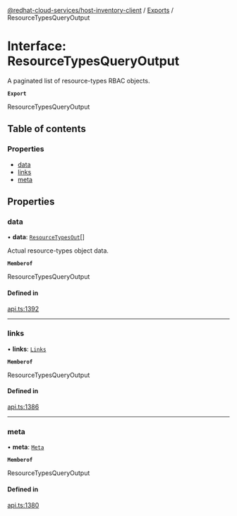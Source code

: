 [@redhat-cloud-services/host-inventory-client](../README.md) / [Exports](../modules.md) / ResourceTypesQueryOutput

# Interface: ResourceTypesQueryOutput

A paginated list of resource-types RBAC objects.

**`Export`**

ResourceTypesQueryOutput

## Table of contents

### Properties

- [data](ResourceTypesQueryOutput.md#data)
- [links](ResourceTypesQueryOutput.md#links)
- [meta](ResourceTypesQueryOutput.md#meta)

## Properties

### data

• **data**: [`ResourceTypesOut`](ResourceTypesOut.md)[]

Actual resource-types object data.

**`Memberof`**

ResourceTypesQueryOutput

#### Defined in

[api.ts:1392](https://github.com/RedHatInsights/javascript-clients/blob/main/packages/host-inventory/api.ts#L1392)

___

### links

• **links**: [`Links`](Links.md)

**`Memberof`**

ResourceTypesQueryOutput

#### Defined in

[api.ts:1386](https://github.com/RedHatInsights/javascript-clients/blob/main/packages/host-inventory/api.ts#L1386)

___

### meta

• **meta**: [`Meta`](Meta.md)

**`Memberof`**

ResourceTypesQueryOutput

#### Defined in

[api.ts:1380](https://github.com/RedHatInsights/javascript-clients/blob/main/packages/host-inventory/api.ts#L1380)

